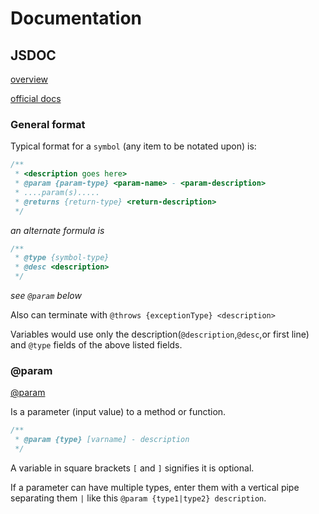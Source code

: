# Documentation

## JSDOC

[overview](https://dzone.com/articles/introduction-jsdoc)

[official docs](http://usejsdoc.org/)

### General format

Typical format for a `symbol` (any item to be notated upon) is:
```js
/**
 * <description goes here>
 * @param {param-type} <param-name> - <param-description>
 * ....param(s).....
 * @returns {return-type} <return-description>
 */
```

_an alternate formula is_

```js
/**
 * @type {symbol-type}
 * @desc <description>
 */

```

_see `@param` below_

Also can terminate with `@throws {exceptionType} <description>`

Variables would use only the description(`@description`,`@desc`,or first line) and `@type` fields of the above listed fields.



### @param

[@param](http://usejsdoc.org/tags-param.html)

Is a parameter (input value) to a method or function.

```js
/**
 * @param {type} [varname] - description
 */
```

A variable in square brackets `[` and `]` signifies it is optional.

If a parameter can have multiple types, enter them with a vertical pipe separating them `|` like this `@param {type1|type2} description`.